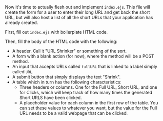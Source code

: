 <!--title={Fleshing out Index.ejs}-->

Now it's time to actually flesh out and implement `index.ejs`. This file will create the form for a user to enter their long URL and get back the short URL, but will also host a list of all the short URLs that your application has already created.

First, fill out `index.ejs` with boilerplate HTML code.

Then, fill the body of the HTML code with the following:

- A header. Call it "URL Shrinker" or something of the sort.
- A form with a blank action (for now), where the method will be a POST method.
- An input that accepts URLs called `fullURL` that is linked to a label simply called `URL`.
- A submit button that simply displays the text "Shrink".
- A table which in turn has the following characteristics:
  - Three headers or columns. One for the Full URL, Short URL, and one for Clicks, which will keep track of how many times the generated Short URLS have been clicked.
  - A placeholder value for each column in the first row of the table. You can set these values to whatever you want, but the value for the Full URL needs to be a valid webpage that can be clicked.
